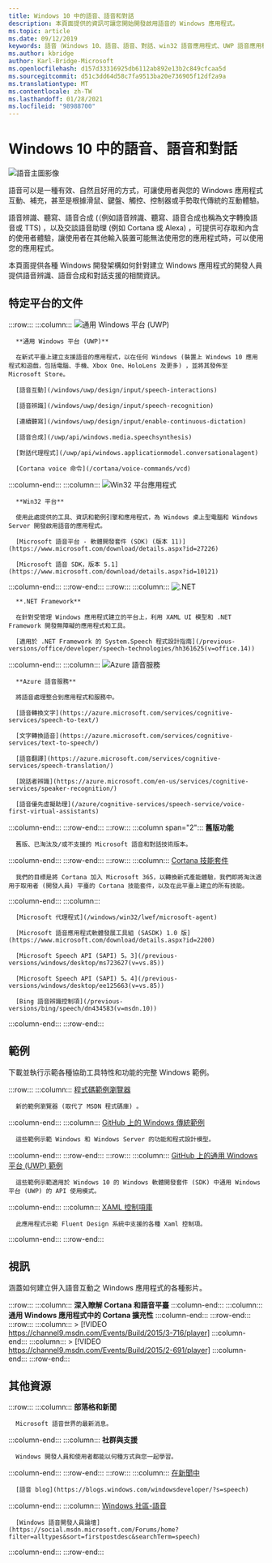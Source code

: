 ```yaml
---
title: Windows 10 中的語音、語音和對話
description: 本頁面提供的資訊可讓您開始開發啟用語音的 Windows 應用程式。
ms.topic: article
ms.date: 09/12/2019
keywords: 語音（Windows 10、語音、語音、對話、win32 語音應用程式、UWP 語音應用程式、WPF 語音應用程式、WinForms 語音應用程式）
ms.author: kbridge
author: Karl-Bridge-Microsoft
ms.openlocfilehash: d157d33316925db6112ab892e13b2c849cfcaa5d
ms.sourcegitcommit: d51c3dd64d58c7fa9513ba20e736905f12df2a9a
ms.translationtype: MT
ms.contentlocale: zh-TW
ms.lasthandoff: 01/28/2021
ms.locfileid: "98988700"
---
```

# <a name="speech-voice-and-conversation-in-windows-10"></a>Windows 10 中的語音、語音和對話

![語音主圖影像](images/hero-speech-composite-small.png)

語音可以是一種有效、自然且好用的方式，可讓使用者與您的 Windows 應用程式互動、補充，甚至是根據滑鼠、鍵盤、觸控、控制器或手勢取代傳統的互動體驗。

語音辨識、聽寫、語音合成 (（例如語音辨識、聽寫、語音合成也稱為文字轉換語音或 TTS) ，以及交談語音助理 (例如 Cortana 或 Alexa) ，可提供可存取和內含的使用者體驗，讓使用者在其他輸入裝置可能無法使用您的應用程式時，可以使用您的應用程式。

本頁面提供各種 Windows 開發架構如何針對建立 Windows 應用程式的開發人員提供語音辨識、語音合成和對話支援的相關資訊。

## <a name="platform-specific-documentation"></a>特定平台的文件

:::row:::
   :::column:::
      ![通用 Windows 平台 (UWP)](images/platform-uwp.png)

      **通用 Windows 平台 (UWP)**

      在新式平臺上建立支援語音的應用程式，以在任何 Windows (裝置上 Windows 10 應用程式和遊戲，包括電腦、手機、Xbox One、HoloLens 及更多) ，並將其發佈至 Microsoft Store。

      [語音互動](/windows/uwp/design/input/speech-interactions)

      [語音辨識](/windows/uwp/design/input/speech-recognition)

      [連續聽寫](/windows/uwp/design/input/enable-continuous-dictation)

      [語音合成](/uwp/api/windows.media.speechsynthesis)

      [對話代理程式](/uwp/api/windows.applicationmodel.conversationalagent)

      [Cortana voice 命令](/cortana/voice-commands/vcd)
   :::column-end:::
   :::column:::
      ![Win32 平台應用程式](images/platform-win32.png)

      **Win32 平台**

      使用此處提供的工具、資訊和範例引擎和應用程式，為 Windows 桌上型電腦和 Windows Server 開發啟用語音的應用程式。

      [Microsoft 語音平台 - 軟體開發套件 (SDK) (版本 11)](https://www.microsoft.com/download/details.aspx?id=27226)
      
      [Microsoft 語音 SDK，版本 5.1](https://www.microsoft.com/download/details.aspx?id=10121)
   :::column-end:::
:::row-end:::
:::row:::
   :::column:::
      ![.NET](images/platform-dotnet.png)

      **.NET Framework**

      在針對受管理 Windows 應用程式建立的平台上，利用 XAML UI 模型和 .NET Framework 開發無障礙的應用程式和工具。

      [適用於 .NET Framework 的 System.Speech 程式設計指南](/previous-versions/office/developer/speech-technologies/hh361625(v=office.14))
   :::column-end:::
   :::column:::
      ![Azure 語音服務](images/platform-azure-speech.png)

      **Azure 語音服務**

      將語音處理整合到應用程式和服務中。

      [語音轉換文字](https://azure.microsoft.com/services/cognitive-services/speech-to-text/)

      [文字轉換語音](https://azure.microsoft.com/services/cognitive-services/text-to-speech/)
      
      [語音翻譯](https://azure.microsoft.com/services/cognitive-services/speech-translation/)

      [說話者辨識](https://azure.microsoft.com/en-us/services/cognitive-services/speaker-recognition/)

      [語音優先虛擬助理](/azure/cognitive-services/speech-service/voice-first-virtual-assistants)
   :::column-end:::
:::row-end:::
:::row:::
   :::column span="2":::
      **舊版功能**

      舊版、已淘汰及/或不支援的 Microsoft 語音和對話技術版本。
   :::column-end:::
:::row-end:::
:::row:::
   :::column:::
      [Cortana 技能套件](/cortana/skills/)

      我們的目標是將 Cortana 加入 Microsoft 365，以轉換新式產能體驗，我們即將淘汰適用于取用者 (開發人員) 平臺的 Cortana 技能套件，以及在此平臺上建立的所有技能。
   :::column-end:::
   :::column:::

      [Microsoft 代理程式](/windows/win32/lwef/microsoft-agent)

      [Microsoft 語音應用程式軟體發展工具組 (SASDK) 1.0 版](https://www.microsoft.com/download/details.aspx?id=2200)

      [Microsoft Speech API (SAPI) 5。3](/previous-versions/windows/desktop/ms723627(v=vs.85))

      [Microsoft Speech API (SAPI) 5。4](/previous-versions/windows/desktop/ee125663(v=vs.85))

      [Bing 語音辨識控制項](/previous-versions/bing/speech/dn434583(v=msdn.10))
   :::column-end:::
:::row-end:::

## <a name="samples"></a>範例

下載並執行示範各種協助工具特性和功能的完整 Windows 範例。

:::row:::
   :::column:::
      [程式碼範例瀏覽器](/samples/browse/?term=speech)

      新的範例瀏覽器 (取代了 MSDN 程式碼庫) 。
   :::column-end:::
   :::column:::
      [GitHub 上的 Windows 傳統範例](https://github.com/microsoft/Windows-classic-samples/search?q=speech&unscoped_q=speech)

      這些範例示範 Windows 和 Windows Server 的功能和程式設計模型。 
   :::column-end:::
:::row-end:::
:::row:::
   :::column:::
      [GitHub 上的通用 Windows 平台 (UWP) 範例](https://github.com/microsoft/Windows-universal-samples/search?q=speech&unscoped_q=speech)

      這些範例示範適用於 Windows 10 的 Windows 軟體開發套件 (SDK) 中通用 Windows 平台 (UWP) 的 API 使用模式。
   :::column-end:::
   :::column:::
      [XAML 控制項庫](https://github.com/microsoft/Xaml-Controls-Gallery)

      此應用程式示範 Fluent Design 系統中支援的各種 Xaml 控制項。
   :::column-end:::
:::row-end:::

## <a name="videos"></a>視訊

涵蓋如何建立併入語音互動之 Windows 應用程式的各種影片。

:::row:::
   :::column:::
      **深入瞭解 Cortana 和語音平臺**
   :::column-end:::
   :::column:::
      **通用 Windows 應用程式中的 Cortana 擴充性**
   :::column-end:::
:::row-end:::
:::row:::
   :::column:::
      > [!VIDEO https://channel9.msdn.com/Events/Build/2015/3-716/player]
   :::column-end:::
   :::column:::
      > [!VIDEO https://channel9.msdn.com/Events/Build/2015/2-691/player]
   :::column-end:::
:::row-end:::

## <a name="other-resources"></a>其他資源

:::row:::
   :::column:::
      **部落格和新聞**

      Microsoft 語音世界的最新消息。
   :::column-end:::
   :::column:::
      **社群與支援**

      Windows 開發人員和使用者都能以何種方式與您一起學習。
   :::column-end:::
:::row-end:::
:::row:::
   :::column:::
      [在新聞中](https://news.microsoft.com/?s=speech)

      [語音 blog](https://blogs.windows.com/windowsdeveloper/?s=speech)
   :::column-end:::
   :::column:::
      [Windows 社區-語音](https://community.windows.com/search?q=speech)

      [Windows 語音開發人員論壇](https://social.msdn.microsoft.com/Forums/home?filter=alltypes&sort=firstpostdesc&searchTerm=speech)
   :::column-end:::
:::row-end:::